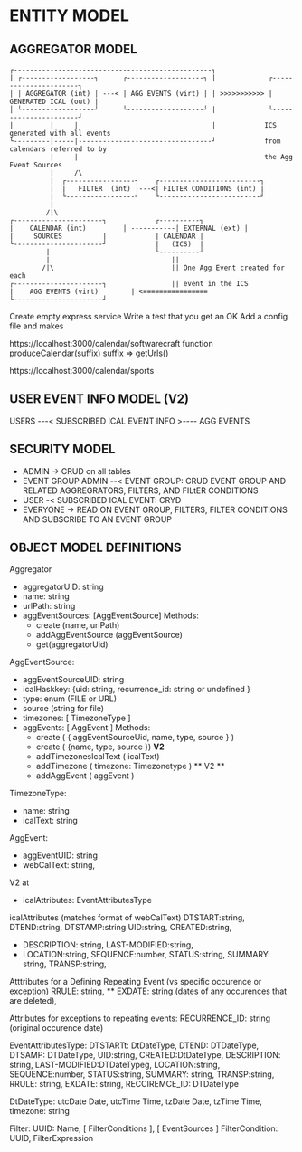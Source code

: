 # ENTITY MODEL

## AGGREGATOR MODEL

```
┌-------------------------------------------------┐
| ┌------------------┐      ┌-------------------┐ |             ┌----------------------┐
│ | AGGREGATOR (int) │ ---< | AGG EVENTS (virt) | | >>>>>>>>>>> | GENERATED ICAL (out) |
│ └------------------┘      └-------------------┘ |             └----------------------┘
|         |     |                                 |            ICS generated with all events
└---------|-----|---------------------------------┘            from calendars referred to by
          |     |                                              the Agg Event Sources
          |     /\
          |  ┌-----------------┐    ┌-------------------------┐
          |  |   FILTER  (int) |---<| FILTER CONDITIONS (int) |
          |  └-----------------┘    └-------------------------┘
          |
         /|\
┌----------------------┐            ┌----------┐
|    CALENDAR (int)         | -----------| EXTERNAL (ext) |
|     SOURCES          |            | CALENDAR |
└----------------------┘            |   (ICS)  |
         |                          └----------┘
         |                              ||
        /|\                             || One Agg Event created for each
┌----------------------┐                || event in the ICS
|    AGG EVENTS (virt)        | <================
└----------------------┘

```

Create empty express service
Write a test that you get an OK
Add a config file and makes

https://localhost:3000/calendar/softwarecraft
function produceCalendar(suffix)
suffix => getUrls()

https://localhost:3000/calendar/sports

## USER EVENT INFO MODEL (V2)

USERS ---< SUBSCRIBED ICAL EVENT INFO >---- AGG EVENTS

## SECURITY MODEL

- ADMIN -> CRUD on all tables
- EVENT GROUP ADMIN --< EVENT GROUP: CRUD EVENT GROUP AND RELATED AGGREGRATORS, FILTERS, AND FILtER CONDITIONS
- USER -< SUBSCRIBED ICAL EVENT: CRYD
- EVERYONE -> READ ON EVENT GROUP, FILTERS, FILTER CONDITIONS AND SUBSCRIBE TO AN EVENT GROUP

## OBJECT MODEL DEFINITIONS

Aggregator

- aggregatorUID: string
- name: string
- urlPath: string
- aggEventSources: [AggEventSource]
  Methods:
  - create (name, urlPath)
  - addAggEventSource (aggEventSource)
  - get(aggregatorUid)

AggEventSource:

- aggEventSourceUID: string
- icalHaskkey: {uid: string, recurrence_id: string or undefined }
- type: enum (FILE or URL)
- source (string for file)
- timezones: [ TimezoneType ]
- aggEvents: [ AggEvent ]
  Methods:
  - create ( { aggEventSourceUid, name, type, source } )
  - create ( {name, type, source }) **V2**
  - addTimezonesIcalText ( icalText)
  - addTimezone ( timezone: Timezonetype ) ** V2 **
  - addAggEvent ( aggEvent )

TimezoneType:

- name: string
- icalText: string

AggEvent:

- aggEventUID: string
- webCalText: string,

V2 at

- icalAttributes: EventAttributesType

icalAttributes (matches format of webCalText)
DTSTART:string,
DTEND:string,
DTSTAMP:string
UID:string,
CREATED:string,

- DESCRIPTION: string,
  LAST-MODIFIED:string,
- LOCATION:string,
  SEQUENCE:number,
  STATUS:string,
  SUMMARY: string,
  TRANSP:string,

Atttributes for a Defining Repeating Event (vs specific occurence or exception)
RRULE: string,
\*\* EXDATE: string (dates of any occurences that are deleted),

Attributes for exceptions to repeating events:
RECURRENCE_ID: string (original occurence date)

EventAttributesType:
DTSTARTt: DtDateType,
DTEND: DTDateType,
DTSAMP: DTDateType,
UID:string,
CREATED:DtDateType,
DESCRIPTION: string,
LAST-MODIFIED:DTDateTypeg,
LOCATION:string,
SEQUENCE:number,
STATUS:string,
SUMMARY: string,
TRANSP:string,
RRULE: string,
EXDATE: string,
RECCIREMCE_ID: DTDateType

DtDateType:
utcDate Date,
utcTime Time,
tzDate Date,
tzTime Time,
timezone: string

Filter: UUID: Name, [ FilterConditions ], [ EventSources ]
FilterCondition: UUID, FilterExpression
